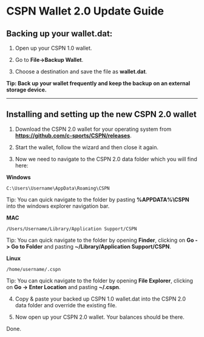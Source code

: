 # CSPN Wallet 2.0 Update Guide

## Backing up your wallet.dat:

1. Open up your CSPN 1.0 wallet.

2. Go to **File->Backup Wallet**.

3. Choose a destination and save the file as **wallet.dat**.

**Tip: Back up your wallet frequently and keep the backup on an external storage device.**

***

## Installing and setting up the new CSPN 2.0 wallet

1. Download the CSPN 2.0 wallet for your operating system from **https://github.com/c-sports/CSPN/releases**.

2. Start the wallet, follow the wizard and then close it again.

3. Now we need to navigate to the CSPN 2.0 data folder which you will find here:

**Windows**

```
C:\Users\Username\AppData\Roaming\CSPN
```

Tip: You can quick navigate to the folder by pasting **%APPDATA%\CSPN** into the windows explorer navigation bar.

**MAC**

```
/Users/Username/Library/Application Support/CSPN
```

Tip: You can quick navigate to the folder by opening **Finder**, clicking on **Go -> Go to Folder** and pasting **~/Library/Application Support/CSPN**.

**Linux**

```
/home/username/.cspn
```

Tip: You can quick navigate to the folder by opening **File Explorer**, clicking on **Go -> Enter Location** and pasting **~/.cspn**.

4. Copy & paste your backed up CSPN 1.0 wallet.dat into the CSPN 2.0 data folder and override the existing file.

5. Now open up your CSPN 2.0 wallet. Your balances should be there.

Done.
